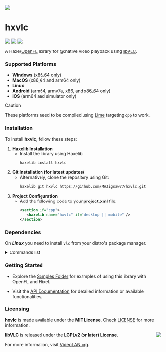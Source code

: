 <img src="https://github.com/MAJigsaw77/hxvlc/raw/main/assets/logo.png" align="center" />

# hxvlc

![](https://img.shields.io/github/repo-size/MAJigsaw77/hxvlc) ![](https://badgen.net/github/open-issues/MAJigsaw77/hxvlc) ![](https://badgen.net/badge/license/MIT/green)

A Haxe/[OpenFL](https://www.openfl.org) library for @:native video playback using [libVLC](https://www.videolan.org/vlc/libvlc.html).

### Supported Platforms

- **Windows** (x86_64 only)
- **MacOS** (x86_64 and arm64 only)
- **Linux**
- **Android** (arm64, armv7a, x86, and x86_64 only)
- **iOS** (arm64 and simulator only)

> [!CAUTION]
> These platforms need to be compiled using [Lime](https://lime.openfl.org) targeting `cpp` to work.

### Installation

To install **hxvlc**, follow these steps:

1. **Haxelib Installation**
   - Install the library using Haxelib:
     ```bash
     haxelib install hxvlc
     ```
2. **Git Installation (for latest updates)**
   - Alternatively, clone the repository using Git:
     ```bash
     haxelib git hxvlc https://github.com/MAJigsaw77/hxvlc.git
     ```
3. **Project Configuration**
   - Add the following code to your **project.xml** file:
     ```xml
     <section if="cpp">
     	<haxelib name="hxvlc" if="desktop || mobile" />
     </section>
     ```

### Dependencies

On ***Linux*** you need to install `vlc` from your distro's package manager.

<details>
<summary>Commands list</summary>

#### Debian based distributions ([Debian](https://debian.org)):
```bash
sudo apt-get install vlc libvlc-dev libvlccore-dev vlc-bin
```

#### Arch based distributions ([Arch](https://archlinux.org)):
```bash
sudo pacman -S vlc
```

#### Fedora based distributions ([Fedora](https://getfedora.org)):
```bash
sudo dnf install vlc
```

#### Red Hat Enterprise Linux (RHEL):
```bash
sudo dnf install epel-release
sudo dnf install vlc
```

#### openSUSE based distributions ([openSUSE](https://www.opensuse.org)):
```bash
sudo zypper install vlc
```

#### Gentoo based distributions ([Gentoo](https://gentoo.org)):
```bash
sudo emerge media-video/vlc
```

#### Slackware based distributions ([Slackware](https://www.slackware.com)):
```bash
sudo slackpkg install vlc
```

#### Void Linux ([Void Linux](https://voidlinux.org)):
```bash
sudo xbps-install -S vlc
```

#### NixOS ([NixOS](https://nixos.org)):
```bash
nix-env -iA nixpkgs.vlc
```

</details>

### Getting Started

- Explore the [Samples Folder](samples/) for examples of using this library with OpenFL and Flixel.

- Visit the [API Documentation](https://majigsaw77.github.io/hxvlc) for detailed information on available functionalities.

### Licensing

**hxvlc** is made available under the **MIT License**. Check [LICENSE](./LICENSE) for more information.

<a href="https://www.videolan.org/vlc/libvlc.html">
    <img src="https://images.videolan.org/images/goodies/Cone-Video-small.png" align="right" />
</a>

**libVLC** is released under the **LGPLv2 (or later) License**.

For more information, visit [VideoLAN.org](https://videolan.org/legal.html).
